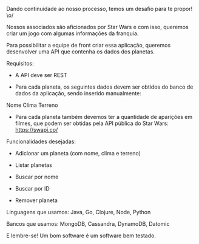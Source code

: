 Dando continuidade ao nosso processo, temos um desafio para te propor! \o/

Nossos associados são aficionados por Star Wars e com isso, queremos criar um jogo com algumas informações da franquia.

Para possibilitar a equipe de front criar essa aplicação, queremos desenvolver uma API que contenha os dados dos planetas.

Requisitos:

- A API deve ser REST

- Para cada planeta, os seguintes dados devem ser obtidos do banco de dados da aplicação, sendo inserido manualmente:

Nome
Clima
Terreno

- Para cada planeta também devemos ter a quantidade de aparições em filmes, que podem ser obtidas pela API pública do Star Wars: https://swapi.co/

Funcionalidades desejadas:

- Adicionar um planeta (com nome, clima e terreno)

- Listar planetas

- Buscar por nome

- Buscar por ID

- Remover planeta

Linguagens que usamos: Java, Go, Clojure, Node, Python

Bancos que usamos: MongoDB, Cassandra, DynamoDB, Datomic

E lembre-se! Um bom software é um software bem testado.
